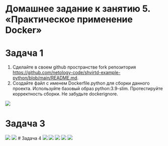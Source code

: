 # Домашнее задание к занятию 5. «Практическое применение Docker»
# Задача 1
1. Сделайте в своем github пространстве fork репозитория https://github.com/netology-code/shvirtd-example-python/blob/main/README.md.
2. Создайте файл с именем Dockerfile.python для сборки данного проекта. Используйте базовый образ python:3.9-slim. Протестируйте корректность сборки. Не забудьте dockerignore.
<image src="img/1.png">

# Задача 3
<image src="img/2.png">
<image src="img/3.png">
# Задача 4

<image src="img/4.png">
<image src="img/5.png">
<image src="img/6.png">
<image src="img/7.png">
<image src="img/8.png">

